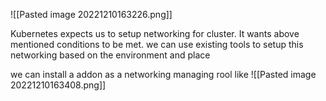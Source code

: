 

![[Pasted image 20221210163226.png]]


Kubernetes expects us to setup networking for cluster. 
It wants above mentioned conditions to be met.
we can use existing tools to setup this networking based on the environment and place


we can install a addon as a networking managing rool  like 
![[Pasted image 20221210163408.png]]


